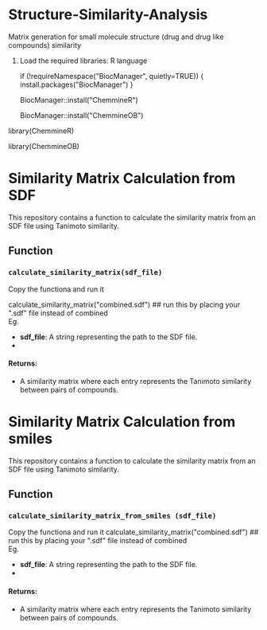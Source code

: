 # Structure-Similarity-Analysis
Matrix generation for  small molecule structure (drug and drug like compounds) similarity 

1. Load the required libraries: R language
   
    if (!requireNamespace("BiocManager", quietly=TRUE)) {
      install.packages("BiocManager")
    }
   
    BiocManager::install("ChemmineR")
   
    BiocManager::install("ChemmineOB")

  library(ChemmineR)

  library(ChemmineOB)


# Similarity Matrix Calculation from SDF
This repository contains a function to calculate the similarity matrix from an SDF file using Tanimoto similarity.

## Function
### `calculate_similarity_matrix(sdf_file)`
Copy the functiona and run it 

calculate_similarity_matrix("combined.sdf") ## run this by placing your ".sdf" file instead of combined   
Eg. 
- **sdf_file**: A string representing the path to the SDF file.
- 
#### Returns:
- A similarity matrix where each entry represents the Tanimoto similarity between pairs of compounds.


# Similarity Matrix Calculation from smiles
This repository contains a function to calculate the similarity matrix from an SDF file using Tanimoto similarity.

## Function
### `calculate_similarity_matrix_from_smiles (sdf_file)`
Copy the functiona and run it 
calculate_similarity_matrix("combined.sdf") ## run this by placing your ".sdf" file instead of combined   
Eg. 
- **sdf_file**: A string representing the path to the SDF file.
- 
#### Returns:
- A similarity matrix where each entry represents the Tanimoto similarity between pairs of compounds.


